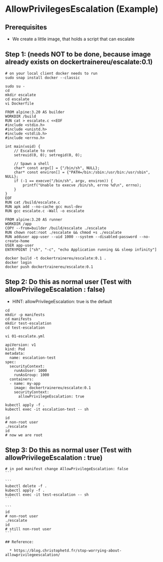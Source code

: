 # AllowPrivilegesEscalation (Example) 

## Prerequisites 

  * We create a little image, that holds a script that can escalate

## Step 1: (needs NOT to be done, because image already exists on dockertrainereu/escalate:0.1)

```
# on your local client docker needs to run
sudo snap install docker --classic 
```

```
sudo su -
cd
mkdir escalate
cd escalate
vi Dockerfile
```

```
FROM alpine:3.20 AS builder
WORKDIR /build
RUN cat > escalate.c <<EOF
#include <stdio.h>
#include <unistd.h>
#include <stdlib.h>
#include <errno.h>

int main(void) {
    // Escalate to root
    setreuid(0, 0); setregid(0, 0);

    // Spawn a shell
    char* const argv[] = {"/bin/sh", NULL};
    char* const environ[] = {"PATH=/bin:/sbin:/usr/bin:/usr/sbin", NULL};
    if (-1 == execve("/bin/sh", argv, environ)) {
        printf("Unable to execve /bin/sh, errno %d\n", errno);
    }
}
EOF
RUN cat /build/escalate.c
RUN apk add --no-cache gcc musl-dev
RUN gcc escalate.c -Wall -o escalate

FROM alpine:3.20 AS runner
WORKDIR /app
COPY --from=builder /build/escalate ./escalate
RUN chown root:root ./escalate && chmod +s ./escalate
RUN adduser app-user --uid 1000 --system --disabled-password --no-create-home
USER app-user
ENTRYPOINT ["sh", "-c", "echo Application running && sleep infinity"]
```

```
docker build -t dockertrainereu/escalate:0.1 . 
docker login
docker push dockertrainereu/escalate:0.1
```

## Step 2: Do this as normal user (Test with allowPrivilegeEscalation : false) 

  * HINT: allowPrivilegeEscalation: true is the default 

```
cd
mkdir -p manifests
cd manifests
mkdir test-escalation
cd test-escalation
```

```
vi 01-escalate.yml
```

```
apiVersion: v1
kind: Pod
metadata:
  name: escalation-test
spec:
  securityContext:
    runAsUser: 1000
    runAsGroup: 1000
  containers:
  - name: my-app
    image: dockertrainereu/escalate:0.1
    securityContext:
      allowPrivilegeEscalation: true
```

```
kubectl apply -f .
kubectl exec -it escalation-test -- sh
```

```
id
# non-root user 
./escalate
id
# now we are root 
```

## Step 3: Do this as normal user (Test with allowPrivilegeEscalation : true) 

````
# in pod manifest change AllowPrivilegeEscalation: false
```

```
kubectl delete -f .
kubectl apply -f .
kubectl exec -it test-escalation -- sh
```

```
id
# non-root user
./escalate
id
# still non-root user
```

## Reference:

  * https://blog.christophetd.fr/stop-worrying-about-allowprivilegeescalation/
